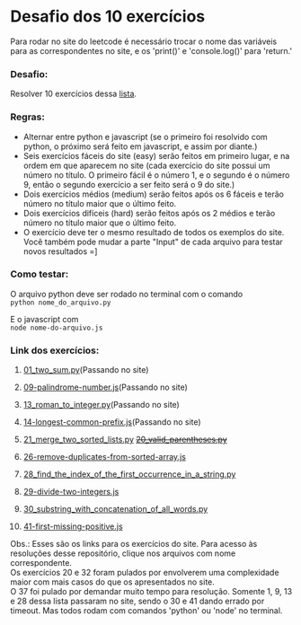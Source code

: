 # Desafio dos 10 exercícios

Para rodar no site do leetcode é necessário trocar o nome das variáveis para as correspondentes no site, e os 'print()' e 'console.log()' para 'return.'

### Desafio:
Resolver 10 exercícios dessa [lista](https://leetcode.com/problemset/all/?sorting=W3t9XQ%3D%3D).

### Regras:
- Alternar entre python e javascript (se o primeiro foi resolvido com python, o próximo será feito em javascript, e assim por diante.)
- Seis exercícios fáceis do site (easy) serão feitos em primeiro lugar, e na ordem em que aparecem no site (cada exercício do site possui um número no título. O primeiro fácil é o número 1, e o segundo é o número 9, então o segundo exercício a ser feito será o 9 do site.)
- Dois exercícios médios (medium) serão feitos após os 6 fáceis e terão número no título maior que o último feito.
- Dois exercícios difíceis (hard) serão feitos após os 2 médios e terão número no título maior que o último feito.
- O exercício deve ter o mesmo resultado de todos os exemplos do site. Você também pode mudar a parte "Input" de cada arquivo para testar novos resultados =]

### Como testar:
  
O arquivo python deve ser rodado no terminal com o comando  
```python nome_do_arquivo.py```  
  
E o javascript com  
```node nome-do-arquivo.js```

### Link dos exercícios:
1. [01_two_sum.py](https://leetcode.com/problems/two-sum/)(Passando no site)
2. [09-palindrome-number.js](https://leetcode.com/problems/palindrome-number/)(Passando no site)
3. [13_roman_to_integer.py](https://leetcode.com/problems/roman-to-integer/)(Passando no site)
4. [14-longest-common-prefix.js](https://leetcode.com/problems/longest-common-prefix/)(Passando no site)
5. [21_merge_two_sorted_lists.py](https://leetcode.com/problems/merge-two-sorted-lists/)
~~[20_valid_parentheses.py](https://leetcode.com/problems/valid-parentheses/)~~
6. [26-remove-duplicates-from-sorted-array.js](https://leetcode.com/problems/remove-duplicates-from-sorted-array/)

7. [28_find_the_index_of_the_first_occurrence_in_a_string.py](https://leetcode.com/problems/find-the-index-of-the-first-occurrence-in-a-string/)
8. [29-divide-two-integers.js](https://leetcode.com/problems/divide-two-integers/)

9. [30_substring_with_concatenation_of_all_words.py](https://leetcode.com/problems/substring-with-concatenation-of-all-words/)
10. [41-first-missing-positive.js](https://leetcode.com/problems/first-missing-positive/)

Obs.: Esses são os links para os exercícios do site. Para acesso às resoluções desse repositório, clique nos arquivos com nome correspondente.  
Os exercícios 20 e 32 foram pulados por envolverem uma complexidade maior com mais casos do que os apresentados no site.  
O 37 foi pulado por demandar muito tempo para resolução.
Somente 1, 9, 13 e 28 dessa lista passaram no site, sendo o 30 e 41 dando errado por timeout. Mas todos rodam com comandos 'python' ou 'node' no terminal.
